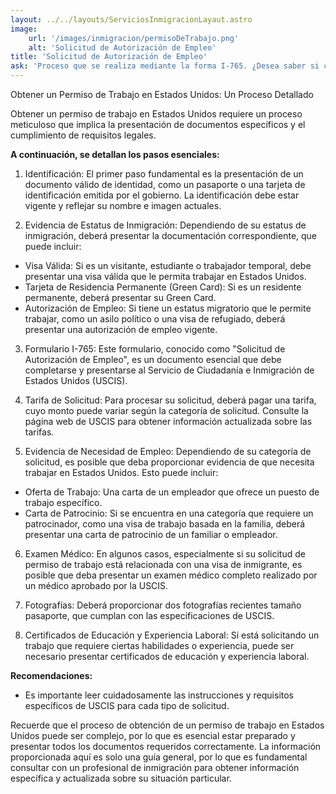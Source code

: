 ```yaml
---
layout: ../../layouts/ServiciosInmigracionLayaut.astro
image:
    url: '/images/inmigracion/permisoDeTrabajo.png'
    alt: 'Solicitud de Autorización de Empleo'
title: 'Solicitud de Autorización de Empleo'
ask: 'Proceso que se realiza mediante la forma I-765. ¿Desea saber si califica?'
---
```


Obtener un Permiso de Trabajo en Estados Unidos: Un Proceso Detallado

Obtener un permiso de trabajo en Estados Unidos requiere un proceso meticuloso que implica la presentación de documentos específicos y el cumplimiento de requisitos legales. 

**A continuación, se detallan los pasos esenciales:**

1. Identificación: El primer paso fundamental es la presentación de un documento válido de identidad, como un pasaporte o una tarjeta de identificación emitida por el gobierno. La identificación debe estar vigente y reflejar su nombre e imagen actuales.

2. Evidencia de Estatus de Inmigración: Dependiendo de su estatus de inmigración, deberá presentar la documentación correspondiente, que puede incluir:

* Visa Válida: Si es un visitante, estudiante o trabajador temporal, debe presentar una visa válida que le permita trabajar en Estados Unidos.
* Tarjeta de Residencia Permanente (Green Card): Si es un residente permanente, deberá presentar su Green Card. 
* Autorización de Empleo: Si tiene un estatus migratorio que le permite trabajar, como un asilo político o una visa de refugiado, deberá presentar una autorización de empleo vigente.

3. Formulario I-765: Este formulario, conocido como "Solicitud de Autorización de Empleo", es un documento esencial que debe completarse y presentarse al Servicio de Ciudadanía e Inmigración de Estados Unidos (USCIS). 

4. Tarifa de Solicitud: Para procesar su solicitud, deberá pagar una tarifa, cuyo monto puede variar según la categoría de solicitud. Consulte la página web de USCIS para obtener información actualizada sobre las tarifas.

5. Evidencia de Necesidad de Empleo: Dependiendo de su categoría de solicitud, es posible que deba proporcionar evidencia de que necesita trabajar en Estados Unidos. Esto puede incluir:

* Oferta de Trabajo: Una carta de un empleador que ofrece un puesto de trabajo específico.
* Carta de Patrocinio: Si se encuentra en una categoría que requiere un patrocinador, como una visa de trabajo basada en la familia, deberá presentar una carta de patrocinio de un familiar o empleador.

6. Examen Médico: En algunos casos, especialmente si su solicitud de permiso de trabajo está relacionada con una visa de inmigrante, es posible que deba presentar un examen médico completo realizado por un médico aprobado por la USCIS.

7. Fotografías: Deberá proporcionar dos fotografías recientes tamaño pasaporte, que cumplan con las especificaciones de USCIS.

8. Certificados de Educación y Experiencia Laboral: Si está solicitando un trabajo que requiere ciertas habilidades o experiencia, puede ser necesario presentar certificados de educación y experiencia laboral.

**Recomendaciones:**

- Es importante leer cuidadosamente las instrucciones y requisitos específicos de USCIS para cada tipo de solicitud. 

Recuerde que el proceso de obtención de un permiso de trabajo en Estados Unidos puede ser complejo, por lo que es esencial estar preparado y presentar todos los documentos requeridos correctamente. La información proporcionada aquí es solo una guía general, por lo que es fundamental consultar con un profesional de inmigración para obtener información específica y actualizada sobre su situación particular.